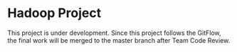 # Hadoop Project
This project is under development. Since this project follows the GitFlow,
the final work will be merged to the master branch after Team Code Review.
